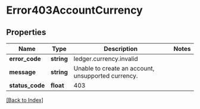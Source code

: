 # Error403AccountCurrency

## Properties

Name | Type | Description | Notes
------------ | ------------- | ------------- | -------------
**error_code** | **string** | ledger.currency.invalid |
**message** | **string** | Unable to create an account, unsupported currency. |
**status_code** | **float** | 403 |

[[Back to Index]](../index.md)
